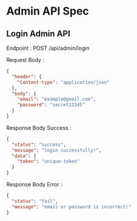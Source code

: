 # Admin API Spec

## Login Admin API

Endpoint : POST /api/admin/login

Request Body :

```json
{
  "header": {
    "Content-type": "application/json"
  },
  "body": {
    "email": "example@gmail.com",
    "password": "secret12345"
  }
}
```

Response Body Success :

```json
{
  "status": "success",
  "message": "login successfully!",
  "data": {
    "token": "unique-token"
  }
}
```

Response Body Error :

```json
{
  "status": "fail",
  "message": "email or password is incorrect!"
}
```
